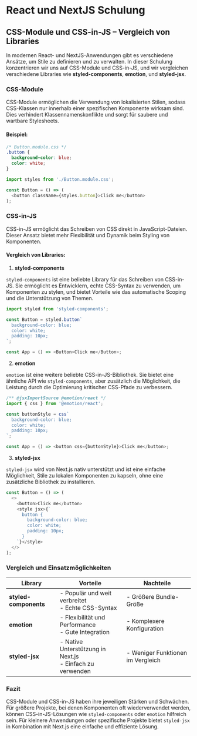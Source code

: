 
# React und NextJS Schulung

## CSS-Module und CSS-in-JS – Vergleich von Libraries

In modernen React- und NextJS-Anwendungen gibt es verschiedene Ansätze, um Stile zu definieren und zu verwalten. In dieser Schulung konzentrieren wir uns auf CSS-Module und CSS-in-JS, und wir vergleichen verschiedene Libraries wie **styled-components**, **emotion**, und **styled-jsx**.

### CSS-Module

CSS-Module ermöglichen die Verwendung von lokalisierten Stilen, sodass CSS-Klassen nur innerhalb einer spezifischen Komponente wirksam sind. Dies verhindert Klassennamenskonflikte und sorgt für saubere und wartbare Stylesheets.

#### Beispiel:

```css
/* Button.module.css */
.button {
  background-color: blue;
  color: white;
}
```

```javascript
import styles from './Button.module.css';

const Button = () => (
  <button className={styles.button}>Click me</button>
);
```

### CSS-in-JS

CSS-in-JS ermöglicht das Schreiben von CSS direkt in JavaScript-Dateien. Dieser Ansatz bietet mehr Flexibilität und Dynamik beim Styling von Komponenten.

#### Vergleich von Libraries:

1. **styled-components**

`styled-components` ist eine beliebte Library für das Schreiben von CSS-in-JS. Sie ermöglicht es Entwicklern, echte CSS-Syntax zu verwenden, um Komponenten zu stylen, und bietet Vorteile wie das automatische Scoping und die Unterstützung von Themen.

```javascript
import styled from 'styled-components';

const Button = styled.button`
  background-color: blue;
  color: white;
  padding: 10px;
`;

const App = () => <Button>Click me</Button>;
```

2. **emotion**

`emotion` ist eine weitere beliebte CSS-in-JS-Bibliothek. Sie bietet eine ähnliche API wie `styled-components`, aber zusätzlich die Möglichkeit, die Leistung durch die Optimierung kritischer CSS-Pfade zu verbessern.

```javascript
/** @jsxImportSource @emotion/react */
import { css } from '@emotion/react';

const buttonStyle = css`
  background-color: blue;
  color: white;
  padding: 10px;
`;

const App = () => <button css={buttonStyle}>Click me</button>;
```

3. **styled-jsx**

`styled-jsx` wird von Next.js nativ unterstützt und ist eine einfache Möglichkeit, Stile zu lokalen Komponenten zu kapseln, ohne eine zusätzliche Bibliothek zu installieren.

```javascript
const Button = () => (
  <>
    <button>Click me</button>
    <style jsx>{`
      button {
        background-color: blue;
        color: white;
        padding: 10px;
      }
    `}</style>
  </>
);
```

### Vergleich und Einsatzmöglichkeiten

| Library             | Vorteile                                  | Nachteile                                 |
|---------------------|-------------------------------------------|-------------------------------------------|
| **styled-components** | - Populär und weit verbreitet <br> - Echte CSS-Syntax  | - Größere Bundle-Größe |
| **emotion**          | - Flexibilität und Performance <br> - Gute Integration | - Komplexere Konfiguration |
| **styled-jsx**       | - Native Unterstützung in Next.js <br> - Einfach zu verwenden | - Weniger Funktionen im Vergleich |

### Fazit

CSS-Module und CSS-in-JS haben ihre jeweiligen Stärken und Schwächen. Für größere Projekte, bei denen Komponenten oft wiederverwendet werden, können CSS-in-JS-Lösungen wie `styled-components` oder `emotion` hilfreich sein. Für kleinere Anwendungen oder spezifische Projekte bietet `styled-jsx` in Kombination mit Next.js eine einfache und effiziente Lösung.

